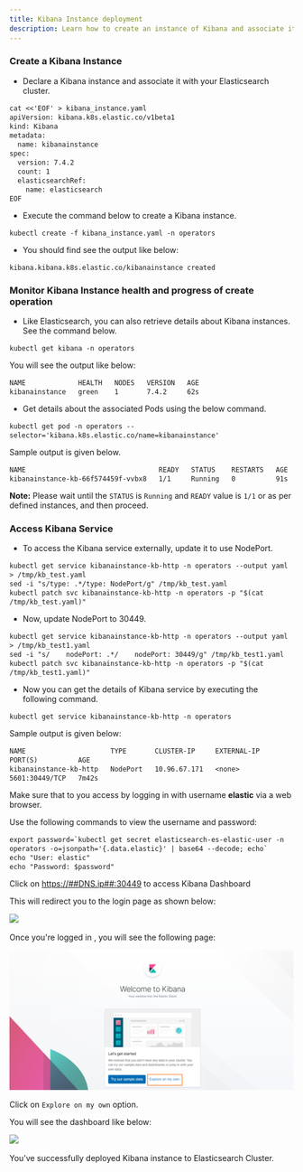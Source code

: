 ```yaml
---
title: Kibana Instance deployment
description: Learn how to create an instance of Kibana and associate it with Elasticsearch Cluster
---
```


### Create a Kibana Instance

- Declare a Kibana instance and associate it with your Elasticsearch cluster.

```execute
cat <<'EOF' > kibana_instance.yaml
apiVersion: kibana.k8s.elastic.co/v1beta1
kind: Kibana
metadata:
  name: kibanainstance
spec:
  version: 7.4.2
  count: 1
  elasticsearchRef:
    name: elasticsearch
EOF
```

- Execute the command below to create a Kibana instance.

```execute
kubectl create -f kibana_instance.yaml -n operators
```

- You should find see the output like below:

```
kibana.kibana.k8s.elastic.co/kibanainstance created
```

### Monitor Kibana Instance health and progress of create operation

- Like Elasticsearch, you can also retrieve details about Kibana instances. See the command below.

```execute
kubectl get kibana -n operators
```

You will see the output like below:

```
NAME             HEALTH   NODES   VERSION   AGE
kibanainstance   green    1       7.4.2     62s
```

- Get details about the associated Pods using the below command.

```execute
kubectl get pod -n operators --selector='kibana.k8s.elastic.co/name=kibanainstance'
```

Sample output is given below.

```
NAME                                 READY   STATUS    RESTARTS   AGE
kibanainstance-kb-66f574459f-vvbx8   1/1     Running   0          91s
```
**Note:** Please wait until the `STATUS` is `Running` and `READY` value is `1/1` or as per defined instances, and then proceed.

### Access Kibana Service

- To access the Kibana service externally, update it to use NodePort.

```execute
kubectl get service kibanainstance-kb-http -n operators --output yaml > /tmp/kb_test.yaml
sed -i "s/type: .*/type: NodePort/g" /tmp/kb_test.yaml
kubectl patch svc kibanainstance-kb-http -n operators -p "$(cat /tmp/kb_test.yaml)"
```

- Now, update NodePort to 30449.

```execute
kubectl get service kibanainstance-kb-http -n operators --output yaml > /tmp/kb_test1.yaml
sed -i "s/    nodePort: .*/    nodePort: 30449/g" /tmp/kb_test1.yaml
kubectl patch svc kibanainstance-kb-http -n operators -p "$(cat /tmp/kb_test1.yaml)"
```

- Now you can get the details of Kibana service by executing the following command.

```execute
kubectl get service kibanainstance-kb-http -n operators
```

Sample output is given below:

```
NAME                     TYPE       CLUSTER-IP     EXTERNAL-IP   PORT(S)          AGE
kibanainstance-kb-http   NodePort   10.96.67.171   <none>        5601:30449/TCP   7m42s
```

Make sure that to you access by logging in with username **elastic** via a web browser.

Use the following commands to view the username and password:

```execute
export password=`kubectl get secret elasticsearch-es-elastic-user -n operators -o=jsonpath='{.data.elastic}' | base64 --decode; echo`
echo "User: elastic"
echo "Password: $password"
```

Click on <a href="https://##DNS.ip##:30449" target="_blank">https://##DNS.ip##:30449</a> to access Kibana Dashboard

This will redirect you to the login page as shown below:

![](_images/kibana_localhost.png)

Once you're logged in , you will see the following  page:

![](_images/kibana_get_started.png)

Click on `Explore on my own` option.

You will see the dashboard like below:

![](_images/kibana_login.png)

You’ve successfully deployed Kibana instance to Elasticsearch Cluster.
